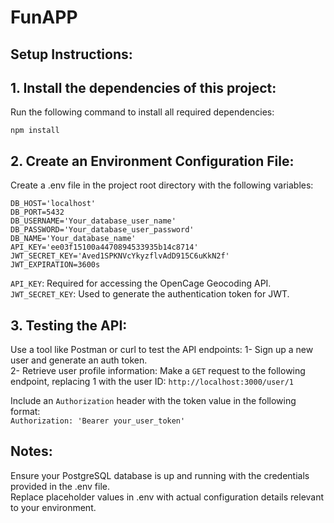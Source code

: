 # FunAPP

## Setup Instructions:
## 1. Install the dependencies of this project:
Run the following command to install all required dependencies:

```npm install```

## 2. Create an Environment Configuration File:
Create a .env file in the project root directory with the following variables:  
```
DB_HOST='localhost'  
DB_PORT=5432  
DB_USERNAME='Your_database_user_name'  
DB_PASSWORD='Your_database_user_password'  
DB_NAME='Your_database_name'  
API_KEY='ee03f15100a4470894533935b14c8714'  
JWT_SECRET_KEY='Aved1SPKNVcYkyzflvAdD915C6uKkN2f'  
JWT_EXPIRATION=3600s
```
`API_KEY`: Required for accessing the OpenCage Geocoding API.  
`JWT_SECRET_KEY`: Used to generate the authentication token for JWT.  

## 3. Testing the API:
Use a tool like Postman or curl to test the API endpoints:
1- Sign up a new user and generate an auth token.  
2- Retrieve user profile information:
Make a `GET` request to the following endpoint, replacing 1 with the user ID:
```http://localhost:3000/user/1```  

Include an `Authorization` header with the token value in the following format:  
```Authorization: 'Bearer your_user_token'```  

## Notes:
Ensure your PostgreSQL database is up and running with the credentials provided in the .env file.   
Replace placeholder values in .env with actual configuration details relevant to your environment.  
